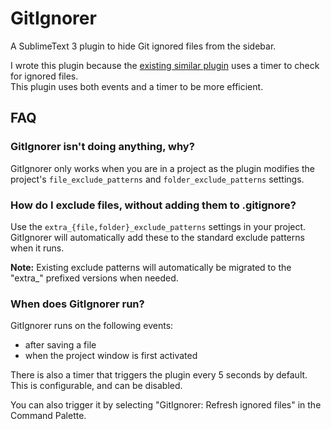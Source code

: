 # GitIgnorer

A SublimeText 3 plugin to hide Git ignored files from the sidebar.

I wrote this plugin because the [existing similar plugin][other] uses a timer to check for ignored files.  
This plugin uses both events and a timer to be more efficient.

## FAQ

### GitIgnorer isn't doing anything, why?

GitIgnorer only works when you are in a project as the plugin modifies the
project's `file_exclude_patterns` and `folder_exclude_patterns` settings.

### How do I exclude files, without adding them to .gitignore?

Use the `extra_{file,folder}_exclude_patterns` settings in your project.  
GitIgnorer will automatically add these to the standard exclude patterns when it runs.

**Note:** Existing exclude patterns will automatically be migrated to the "extra_" prefixed versions when needed.

### When does GitIgnorer run?

GitIgnorer runs on the following events:

 - after saving a file
 - when the project window is first activated

There is also a timer that triggers the plugin every 5 seconds by default.  
This is configurable, and can be disabled.

You can also trigger it by selecting "GitIgnorer: Refresh ignored files" in the Command Palette.

[other]: https://github.com/ExplodingCabbage/sublime-gitignorer
